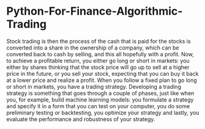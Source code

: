 # Python-For-Finance-Algorithmic-Trading
Stock trading is then the process of the cash that is paid for the stocks is converted into a share in the ownership of a company, which can be converted back to cash by selling, and this all hopefully with a profit. Now, to achieve a profitable return, you either go long or short in markets: you either by shares thinking that the stock price will go up to sell at a higher price in the future, or you sell your stock, expecting that you can buy it back at a lower price and realize a profit. When you follow a fixed plan to go long or short in markets, you have a trading strategy.  Developing a trading strategy is something that goes through a couple of phases, just like when you, for example, build machine learning models: you formulate a strategy and specify it in a form that you can test on your computer, you do some preliminary testing or backtesting, you optimize your strategy and lastly, you evaluate the performance and robustness of your strategy.
